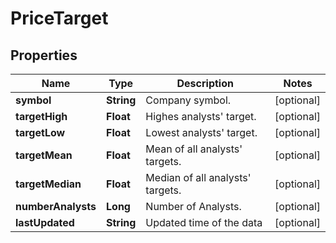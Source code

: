 

# PriceTarget


## Properties

| Name | Type | Description | Notes |
|------------ | ------------- | ------------- | -------------|
|**symbol** | **String** | Company symbol. |  [optional] |
|**targetHigh** | **Float** | Highes analysts&#39; target. |  [optional] |
|**targetLow** | **Float** | Lowest analysts&#39; target. |  [optional] |
|**targetMean** | **Float** | Mean of all analysts&#39; targets. |  [optional] |
|**targetMedian** | **Float** | Median of all analysts&#39; targets. |  [optional] |
|**numberAnalysts** | **Long** | Number of Analysts. |  [optional] |
|**lastUpdated** | **String** | Updated time of the data |  [optional] |



